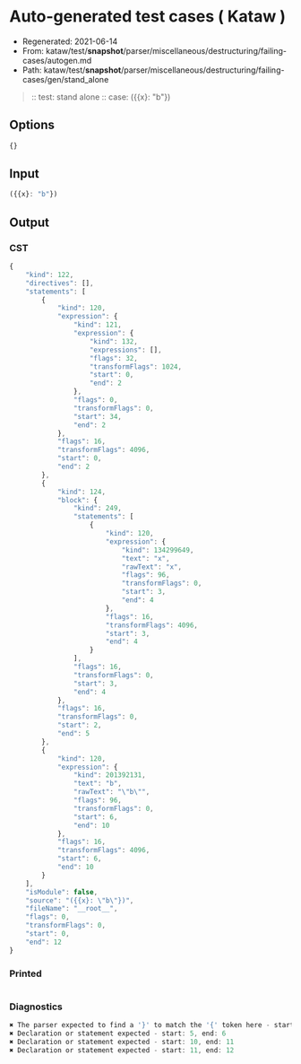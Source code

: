 # Auto-generated test cases ( Kataw )
- Regenerated: 2021-06-14
- From: kataw/test/__snapshot__/parser/miscellaneous/destructuring/failing-cases/autogen.md
- Path: kataw/test/__snapshot__/parser/miscellaneous/destructuring/failing-cases/gen/stand_alone
> :: test: stand alone
> :: case: ({{x}: "b"})
## Options

`````js
{}
`````
## Input

`````js
({{x}: "b"})
`````
## Output

### CST

```javascript
{
    "kind": 122,
    "directives": [],
    "statements": [
        {
            "kind": 120,
            "expression": {
                "kind": 121,
                "expression": {
                    "kind": 132,
                    "expressions": [],
                    "flags": 32,
                    "transformFlags": 1024,
                    "start": 0,
                    "end": 2
                },
                "flags": 0,
                "transformFlags": 0,
                "start": 34,
                "end": 2
            },
            "flags": 16,
            "transformFlags": 4096,
            "start": 0,
            "end": 2
        },
        {
            "kind": 124,
            "block": {
                "kind": 249,
                "statements": [
                    {
                        "kind": 120,
                        "expression": {
                            "kind": 134299649,
                            "text": "x",
                            "rawText": "x",
                            "flags": 96,
                            "transformFlags": 0,
                            "start": 3,
                            "end": 4
                        },
                        "flags": 16,
                        "transformFlags": 4096,
                        "start": 3,
                        "end": 4
                    }
                ],
                "flags": 16,
                "transformFlags": 0,
                "start": 3,
                "end": 4
            },
            "flags": 16,
            "transformFlags": 0,
            "start": 2,
            "end": 5
        },
        {
            "kind": 120,
            "expression": {
                "kind": 201392131,
                "text": "b",
                "rawText": "\"b\"",
                "flags": 96,
                "transformFlags": 0,
                "start": 6,
                "end": 10
            },
            "flags": 16,
            "transformFlags": 4096,
            "start": 6,
            "end": 10
        }
    ],
    "isModule": false,
    "source": "({{x}: \"b\"})",
    "fileName": "__root__",
    "flags": 0,
    "transformFlags": 0,
    "start": 0,
    "end": 12
}
```

### Printed

```javascript

```

### Diagnostics

```javascript
✖ The parser expected to find a '}' to match the '{' token here - start: 2, end: 3
✖ Declaration or statement expected - start: 5, end: 6
✖ Declaration or statement expected - start: 10, end: 11
✖ Declaration or statement expected - start: 11, end: 12

```

